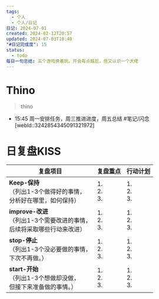 ```yaml
---
tags:
  - 个人
  - 个人/日记
日记: 2024-07-01
created: 2024-02-12T20:57
updated: 2024-07-03T10:48
"#日记完成度": 15
status:
  - todo
每日一句总结: 五个游戏换着玩。开会有点尴尬，但又认识一个大佬
---
```


# Thino
> thino
- 15:45 
	周一安排任务，周三推进进度，周五总结
	#笔记/闪念 [webId::3242854345091321972]

# 日复盘KISS
| **复盘项目**                                                 | **复盘重点**              | **行动计划**              |
| ---------------------------------------------------- | ----------------- | ----------------- |
| **Keep-保持**<br>（列出1-3个做得好的事情，<br>   分析好在哪里，如何保持）     | 1.  <br>2. <br>3. | 1.  <br>2. <br>3. |
| **improve-改进**<br>（列出1-3个需要改进的事情，<br>  后续将采取哪些行动来改进） | 1.  <br>2. <br>3. | 1.  <br>2. <br>3. |
| **stop-停止**<br>（列出1-3个没必要做的事情，<br>下次不再做。）            | 1.  <br>2. <br>3. | 1.  <br>2. <br>3. |
| **start-开始**<br>（列出1-3个想做却没做，<br>但接下来准备做的事情。）        | 1.  <br>2. <br>3. | 1.  <br>2. <br>3. |






